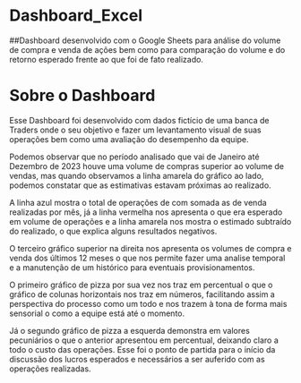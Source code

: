 # Dashboard_Excel
##Dashboard desenvolvido com o Google Sheets para análise do volume de compra e venda de ações bem como para comparação do volume e do retorno esperado frente ao que foi de fato realizado.
# Sobre o Dashboard
Esse Dashboard foi desenvolvido com dados fictício de uma banca de Traders onde o seu objetivo e fazer um levantamento visual de suas operações bem como uma avaliação do desempenho da equipe.  

Podemos observar que no período analisado que vai de Janeiro até Dezembro de 2023 houve uma volume de compras superior ao volume de vendas, mas quando observamos a linha amarela do gráfico ao lado, podemos constatar que as estimativas estavam próximas ao realizado.  

A linha azul mostra o total de operações de com somada as de venda realizadas por mês, já a linha vermelha nos apresenta o que era esperado em volume de operações e a linha amarela nos mostra o estimado subtraído do realizado, o que explica alguns resultados negativos.  

O terceiro gráfico superior na direita nos apresenta os volumes de compra e venda dos últimos 12 meses o que nos permite fazer uma analise temporal e a manutenção de um histórico para eventuais provisionamentos.  

O primeiro gráfico de pizza por sua vez nos traz em percentual o que o gráfico de colunas horizontais nos traz em números, facilitando assim a perspectiva do processo como um todo e nos trazem à tona de forma mais sensorial o como a equipe está até o momento.  

Já o segundo gráfico de pizza a esquerda demonstra em valores pecuniários o que o anterior apresentou em percentual, deixando claro a todo o custo das operações. Esse foi o ponto de partida para o início da discussão dos lucros esperados e necessários a ser auferido com as operações realizadas.

